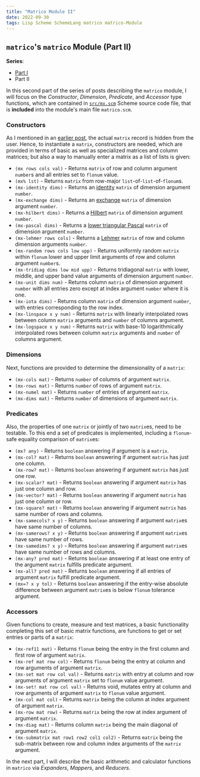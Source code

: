 ```yaml
---
title: "Matrico Module II"
date: 2022-09-30
tags: Lisp Scheme SchemeLang matrico matrico-Module
---
```


## `matrico`'s `matrico` Module (Part II)

**Series**:

* [Part I](http://numerical-schemer.xyz/2022/09/16/matrico-matrico-i.html)
* Part II

In this second part of the series of posts describing the `matrico` module, I will focus on the
_Constructor_, _Dimension_, _Predicate_, and _Accessor_ type functions, which are contained in
[`src/mx.scm`](https://github.com/gramian/matrico/blob/main/src/mx.scm) Scheme source code file,
that is **included** into the module's main file `matrico.scm`.

### Constructors

As I mentioned in an [earlier post](http://numerical-schemer.xyz/2022/08/04/matrico-matrix.html),
the actual `matrix` record is hidden from the user. Hence, to instantiate a `matrix`, constructors are needed,
which are provided in terms of basic as well as specialized matrices and column matrices;
but also a way to manually enter a matrix as a list of lists is given:

* `(mx rows cols val)` - Returns `matrix` of row and column argument `number`s and all entries set to `flonum` value.
* `(mx% lst)` - Returns `matrix` from row-major `list`-of-`list`-of-`flonum`s.
* `(mx-identity dims)` - Returns an [identity](https://en.wikipedia.org/wiki/Identity_matrix) `matrix` of dimension argument `number`.
* `(mx-exchange dims)` - Returns an [exchange](https://en.wikipedia.org/wiki/Exchange_matrix) `matrix` of dimension argument `number`.
* `(mx-hilbert dims)` - Returns a [Hilbert](https://en.wikipedia.org/wiki/Hilbert_matrix) `matrix` of dimension argument `number`.
* `(mx-pascal dims)` - Returns a [lower triangular Pascal](https://en.wikipedia.org/wiki/Pascal_matrix) `matrix` of dimension argument `number`. 
* `(mx-lehmer rows cols)` - Returns a [Lehmer](https://en.wikipedia.org/wiki/Lehmer_matrix) `matrix` of row and column dimension arguments `number`. 
* `(mx-random rows cols low upp)` - Returns uniformly random `matrix` within `flonum` lower and upper limit arguments of row and column argument  `number`s. 
* `(mx-tridiag dims low mid upp)` - Returns tridiagonal `matrix` with lower, middle, and upper band value arguments of dimension argument `number`.
* `(mx-unit dims num)` - Returns column `matrix` of dimension argument `number` with all entries zero except at index argument `number` where it is one.
* `(mx-iota dims)` - Returns column `matrix` of dimension argument `number`, with entries corresponding to the row index.
* `(mx-linspace x y num)` - Returns `matrix` with linearly interpolated rows between column `matrix` arguments and `number` of columns argument. 
* `(mx-logspace x y num)` - Returns `matrix` with base-10 logarithmically interpolated rows between column `matrix` arguments and `number` of columns argument.

### Dimensions

Next, functions are provided to determine the dimensionality of a `matrix`:

* `(mx-cols mat)` - Returns `number` of columns of argument `matrix`.
* `(mx-rows mat)` - Returns `number` of rows of argument `matrix`.
* `(mx-numel mat)` - Returns `number` of entries of argument `matrix`.
* `(mx-dims mat)` - Returns `number` of dimensions of argument `matrix`.

### Predicates

Also, the properties of one `matrix` or jointly of two `matrix`es, need to be testable.
To this end a set of predicates is implemented, including a `flonum`-safe equality comparison of `matrix`es:

* `(mx? any)` - Returns `boolean` answering if argument is a `matrix`.
* `(mx-col? mat)` - Returns `boolean` answering if argument `matrix` has just one column.
* `(mx-row? mat)` - Returns `boolean` answering if argument `matrix` has just one row.
* `(mx-scalar? mat)` - Returns `boolean` answering if argument `matrix` has just one column and row.
* `(mx-vector? mat)` - Returns `boolean` answering if argument `matrix` has just one column or row.
* `(mx-square? mat)` - Returns `boolean` answering if argument `matrix` has same number of rows and columns.
* `(mx-samecols? x y)` - Returns `boolean` answering if argument `matrix`es have same number of columns. 
* `(mx-samerows? x y)` - Returns `boolean` answering if argument `matrix`es have same number of rows.
* `(mx-samedims? x y)` - Returns `boolean` answering if argument `matrix`es have same number of rows and columns.
* `(mx-any? pred mat)` - Returns `boolean` answering if at least one entry of the argument `matrix` fulfills predicate argument.
* `(mx-all? pred mat)` - Returns `boolean` answering if all entries of argument `matrix` fulfill predicate argument.
* `(mx=? x y tol)` - Returns `boolean` answering if the entry-wise absolute difference between argument `matrix`es is below `flonum` tolerance argument.

### Accessors

Given functions to create, measure and test matrices, a basic functionality completing this set of basic matrix functions,
are functions to get or set entries or parts of a `matrix`:

* `(mx-ref11 mat)` - Returns `flonum` being the entry in the first column and first row of argument `matrix`.
* `(mx-ref mat row col)` - Returns `flonum` being the entry at column and row arguments of argument `matrix`.
* `(mx-set mat row col val)` - Returns `matrix` with entry at column and row arguments of argument `matrix` set to `flonum` value argument.
* `(mx-set! mat row col val)` - Returns void, mutates entry at column and row arguments of argument `matrix` to `flonum` value argument.
* `(mx-col mat col)` - Returns `matrix` being the column at index argument of argument `matrix`.
* `(mx-row mat row)` - Returns `matrix` being the row at index argument of argument `matrix`.
* `(mx-diag mat)` - Returns column `matrix` being the main diagonal of argument `matrix`.
* `(mx-submatrix mat row1 row2 col1 col2)` - Returns `matrix` being the sub-matrix between row and column index arguments of the `matrix` argument.

In the next part, I will describe the basic arithmetic and calculator functions
in `matrico` via _Expanders_, _Mappers_, and _Reducers_.

